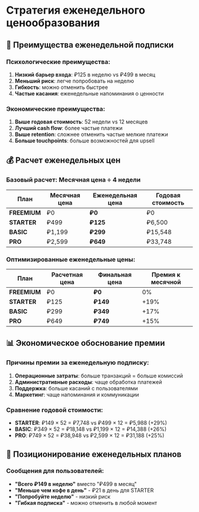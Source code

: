 # Стратегия еженедельного ценообразования

## 🎯 Преимущества еженедельной подписки

### Психологические преимущества:
1. **Низкий барьер входа**: ₽125 в неделю vs ₽499 в месяц
2. **Меньший риск**: легче попробовать на неделю
3. **Гибкость**: можно отменить быстрее
4. **Частые касания**: еженедельные напоминания о ценности

### Экономические преимущества:
1. **Выше годовая стоимость**: 52 недели vs 12 месяцев
2. **Лучший cash flow**: более частые платежи
3. **Выше retention**: сложнее отменить частые мелкие платежи
4. **Больше touchpoints**: больше возможностей для upsell

## 💰 Расчет еженедельных цен

### Базовый расчет: Месячная цена ÷ 4 недели

| План | Месячная цена | Еженедельная цена | Годовая стоимость |
|------|---------------|-------------------|-------------------|
| **FREEMIUM** | ₽0 | **₽0** | ₽0 |
| **STARTER** | ₽499 | **₽125** | ₽6,500 |
| **BASIC** | ₽1,199 | **₽299** | ₽15,548 |
| **PRO** | ₽2,599 | **₽649** | ₽33,748 |

### Оптимизированные еженедельные цены:

| План | Расчетная цена | **Финальная цена** | Премия к месячной |
|------|----------------|-------------------|-------------------|
| **FREEMIUM** | ₽0 | **₽0** | 0% |
| **STARTER** | ₽125 | **₽149** | +19% |
| **BASIC** | ₽299 | **₽349** | +17% |
| **PRO** | ₽649 | **₽749** | +15% |

## 📊 Экономическое обоснование премии

### Причины премии за еженедельную подписку:
1. **Операционные затраты**: больше транзакций = больше комиссий
2. **Административные расходы**: чаще обработка платежей
3. **Поддержка**: больше касаний с пользователями
4. **Маркетинг**: чаще напоминания и коммуникации

### Сравнение годовой стоимости:
- **STARTER**: ₽149 × 52 = ₽7,748 vs ₽499 × 12 = ₽5,988 (+29%)
- **BASIC**: ₽349 × 52 = ₽18,148 vs ₽1,199 × 12 = ₽14,388 (+26%)
- **PRO**: ₽749 × 52 = ₽38,948 vs ₽2,599 × 12 = ₽31,188 (+25%)

## 🎯 Позиционирование еженедельных планов

### Сообщения для пользователей:
- **"Всего ₽149 в неделю"** вместо "₽499 в месяц"
- **"Меньше чем кофе в день"** - ₽21 в день для STARTER
- **"Попробуйте неделю"** - низкий риск
- **"Гибкая подписка"** - можно отменить в любой момент